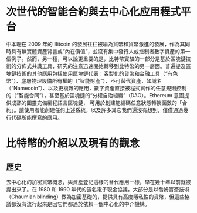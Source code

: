 <!-- TITLE: 次世代的智能合約與去中心化应用程式平台 -->
<!-- SUBTITLE: A quick summary of Another Page -->

# 次世代的智能合約與去中心化应用程式平台

中本聰在 2009 年的 Bitcoin 的發展往往被喻為貨幣和貨幣激進的發展，作為其同時具有無實體資產背書或“內在價值”，並沒有集中發行人或控制者數字資產的第一個例子。然而，另一種，可以說更重要的是，比特幣實驗的一部分是基於區塊鏈技術的分佈式共識工具，研究的注意迅速開始轉移到比特幣的另一層面。普遍提及區塊鏈技術的其他應用包括使用區塊鏈代表：客製化的貨幣和金融工具（“有色幣”）、底層物理設備所有權的（“智能財產”）、不可替代資產，如域名（“Namecoin”）、以及更複雜的應用，數字資產直接被程式實作的任意規則控制的（“智能合同”），甚至基於區塊鏈的“分權自治組織”（DAO）。Ethereum 意圖提供成熟的圖靈完備編程語言區塊鏈， 可用於創建能編碼任意狀態轉換函數的「合約」。讓使用者能創建任何上述系統，以及許多其它我們還沒有想到，僅僅通過幾行代碼所能撰寫的應用。

# 比特幣的介紹以及現有的觀念
## 歷史
去中心化的加密貨幣概念，與資產登記這樣的替代應用一樣，早在幾十年以前就被提出來了。在 1980 和 1990 年代的匿名電子現金協議，大部分是以喬姆盲簽技術（Chaumian blinding）做為加密基礎的，提供具有高度隱私性的貨幣，但這些協議都沒有流行起來是因它們都過於依賴一個中心化的中介機構。

